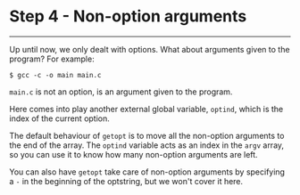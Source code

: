 # Step 4 - Non-option arguments
---
Up until now, we only dealt with options. What about arguments given to the program? For example:
```
$ gcc -c -o main main.c
```
`main.c` is not an option, is an argument given to the program.

Here comes into play another external global variable, `optind`, which is the index of the current option.

The default behaviour of `getopt` is to move all the non-option arguments to the end of the array. The `optind` variable
acts as an index in the `argv` array, so you can use it to know how many non-option arguments are left.

You can also have `getopt` take care of non-option arguments by specifying a `-` in the beginning of the optstring, but we 
won't cover it here.
